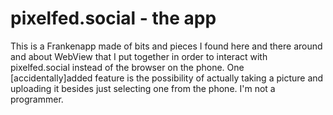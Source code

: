 # pixelfed.social - the app
This is a Frankenapp made of bits and pieces I found here and there around and about WebView that I put together in order to interact with  pixelfed.social instead of the browser on the phone. One [accidentally]added feature is the possibility of actually taking a picture and uploading it besides just selecting one from the phone.
I'm not a programmer.

